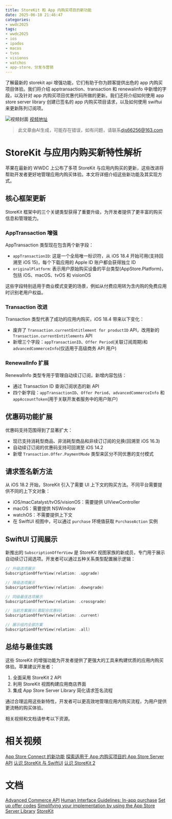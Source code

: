 ```yaml
---
title: StoreKit 和 App 内购买项目的新功能
date: 2025-06-10 21:46:47
categories:
- wwdc2025
tags:
- wwdc2025
- ios
- ipados
- macos
- tvos
- visionos
- watchos
- app-store、分发与营销
---
```

了解最新的 storekit api 增强功能，它们有助于你为顾客提供出色的 app 内购买项目体验。我们将介绍 apptransaction、transaction 和 renewalinfo 中新增的字段，以及针对 app 内购买项目优惠代码所做的更新。我们还将介绍如何使用 app store server library 创建已签名的 app 内购买项目请求，以及如何使用 swiftui 来更新陈列订阅项。
<!--more-->

![视频封面](https://devimages-cdn.apple.com/wwdc-services/images/3055294D-836B-4513-B7B0-0BC5666246B0/9940/9940_wide_250x141_2x.jpg)
[视频地址](https://developer.apple.com/cn/videos/play/wwdc2025/241/)
> 此文章由AI生成，可能存在错误，如有问题，请联系[djs66256@163.com](djs66256@163.com)

# StoreKit 与应用内购买新特性解析

苹果在最新的 WWDC 上公布了多项 StoreKit 与应用内购买的更新，这些改进将帮助开发者更好地管理应用内购买体验。本文将详细介绍这些新功能及其实现方式。

## 核心框架更新

StoreKit 框架中的三个关键类型获得了重要升级，为开发者提供了更丰富的购买信息和管理能力。

### AppTransaction 增强

AppTransaction 类型现在包含两个新字段：
- `appTransactionID`: 这是一个全局唯一标识符，从 iOS 18.4 开始可用(支持回溯至 iOS 15)，每个下载应用的 Apple ID 账户都会获得独立 ID
- `originalPlatform`: 表示用户原始购买设备的平台类型(AppStore.Platform)，包括 iOS、macOS、tvOS 和 visionOS

这些字段特别适用于商业模式变更的场景，例如从付费应用转为含内购的免费应用时识别老用户权益。

### Transaction 改进

Transaction 类型代表了成功的应用内购买，iOS 18.4 带来以下变化：
- 废弃了 `Transaction.currentEntitlement for productID` API，改用新的 `Transaction.currentEntitlements` API
- 新增三个字段：`appTransactionID`、`Offer Period`(关联订阅周期)和 `advancedCommerceInfo`(仅适用于高级商务 API 用户)

### RenewalInfo 扩展

RenewalInfo 类型专用于管理自动续订订阅，新增内容包括：
- 通过 Transaction ID 查询订阅状态的新 API
- 四个新字段：`appTransactionID`、`Offer Period`、`advancedCommerceInfo` 和 `appAccountToken`(用于关联开发者服务中的用户账户)

## 优惠码功能扩展

优惠码支持范围得到了显著扩大：
- 现已支持消耗型商品、非消耗型商品和非续订订阅的兑换(回溯至 iOS 16.3)
- 自动续订订阅的优惠码支持可回溯至 iOS 14.2
- 新增 `Transaction.Offer.PaymentMode` 类型来区分不同优惠的支付模式

## 请求签名新方法

从 iOS 18.2 开始，StoreKit 引入了需要 UI 上下文的购买方法。不同平台需要提供不同的上下文对象：
- iOS/macCatalyst/tvOS/visionOS：需要提供 UIViewController
- macOS：需要提供 NSWindow
- watchOS：不需要提供上下文
- 在 SwiftUI 视图中，可以通过 `purchase` 环境值获取 `PurchaseAction` 实例

## SwiftUI 订阅展示

新推出的 `SubscriptionOfferView` 是 StoreKit 视图家族的新成员，专门用于展示自动续订订阅选项。开发者可以通过五种关系类型配置展示逻辑：

```swift
// 升级选项展示
SubscriptionOfferView(relation: .upgrade)

// 降级选项展示  
SubscriptionOfferView(relation: .downgrade)

// 同级最佳选项展示
SubscriptionOfferView(relation: .crossgrade)

// 当前方案展示(需配合优惠码)
SubscriptionOfferView(relation: .current) 

// 展示组内全部方案
SubscriptionOfferView(relation: .all)
```

## 总结与最佳实践

这些 StoreKit 的增强功能为开发者提供了更强大的工具来构建优质的应用内购买体验。苹果建议开发者：
1. 全面采用 StoreKit 2 API
2. 利用 StoreKit 视图构建应用商店界面
3. 集成 App Store Server Library 简化请求签名流程

通过合理运用这些新特性，开发者可以更高效地管理应用内购买流程，为用户提供更流畅的购买体验。

相关视频和文档请参考以下资源。

# 相关视频

[App Store Connect 的新功能](https://developer.apple.com/videos/play/wwdc2025/328)
[探索适用于 App 内购买项目的 App Store Server API](https://developer.apple.com/videos/play/wwdc2024/10062)
[认识 StoreKit 与 SwiftUI](https://developer.apple.com/videos/play/wwdc2023/10013)
[认识 StoreKit 2](https://developer.apple.com/videos/play/wwdc2021/10114)

# 文档

[Advanced Commerce API](https://developer.apple.com/in-app-purchase/advanced-commerce-api/)
[Human Interface Guidelines: In-app purchase](https://developer.apple.com/design/human-interface-guidelines/in-app-purchase)
[Set up offer codes](https://developer.apple.com/help/app-store-connect/manage-subscriptions/set-up-offer-codes/)
[Simplifying your implementation by using the App Store Server Library](https://developer.apple.com/documentation/AppStoreServerAPI/simplifying-your-implementation-by-using-the-app-store-server-library)
[StoreKit](https://developer.apple.com/documentation/StoreKit)
